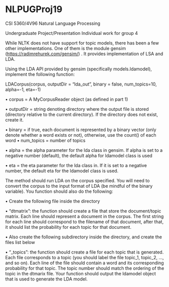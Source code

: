 # NLPUGProj19

CSI 5360/4V96 Natural Language Processing


Undergraduate Project/Presentation
Individual work for group 4


While NLTK does not have support for topic models, there has been a few other implementations. One
of them is the module gensim (https://radimrehurek.com/gensim/) . It provides implementation of LSA
and LDA.


Using the LDA API provided by gensim (specifically models.ldamodel), implement the following function:


LDACorpus(corpus, outputDir = “lda_out”, binary = false, num_topics=10, alpha=-1, eta=-1)

• corpus = A MyCorpusReader object (as defined in part 1)

• outputDir = string denoting directory where the output file is stored (directory relative to the
current directory). If the directory does not exist, create it.

• binary = if true, each document is represented by a binary vector (only denote whether a word
exists or not), otherwise, use the count() of each word
• num_topics = number of topics

• alpha = the alpha parameter for the lda class in gensim. If alpha is set to a negative number
(default), the default alpha for ldamodel class is used

• eta = the eta parameter for the lda class in. If it is set to a negative number, the default eta for
the ldamodel class is used.


The method should run LDA on the corpus specified. You will need to convert the corpus to the input
format of LDA (be mindful of the binary variable). You function should also do the following:


• Create the following file inside the directory

• “dtmatrix”: the function should create a file that store the document/topic matrix. Each
line should represent a document in the corpus. The first string for each line should
correspond to the filename of that document, after that, it should list the probability for
each topic for that document.

• Also create the following subdirectory inside the directory, and create the files list below

• “_topics”: the function should create a file for each topic that is generated. Each file
corresponds to a topic (you should label the file topic_1, topic_2, …, and so on). Each
line of the file should contain a word and its corresponding probability for that topic.
The topic number should match the ordering of the topic in the dtmarix file.
Your function should output the ldamodel object that is used to generate the LDA model. 